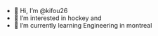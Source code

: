 - 👋 Hi, I’m @kifou26
- 👀 I’m interested in hockey and 
- 🌱 I’m currently learning Engineering in montreal


<!---
kifou26/kifou26 is a ✨ special ✨ repository because its `README.md` (this file) appears on your GitHub profile.
You can click the Preview link to take a look at your changes.
--->
